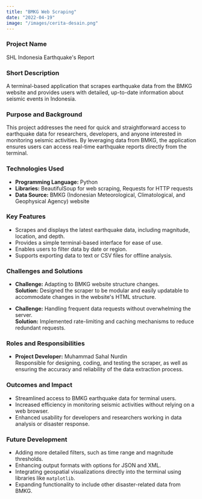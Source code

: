 ```yaml
---
title: "BMKG Web Scraping"
date: "2022-04-19"
image: "/images/cerita-desain.png"
---
```


<!-- @format -->

### Project Name

SHL Indonesia Earthquake's Report

### Short Description

A terminal-based application that scrapes earthquake data from the BMKG website and provides users with detailed, up-to-date information about seismic events in Indonesia.

### Purpose and Background

This project addresses the need for quick and straightforward access to earthquake data for researchers, developers, and anyone interested in monitoring seismic activities. By leveraging data from BMKG, the application ensures users can access real-time earthquake reports directly from the terminal.

### Technologies Used

- **Programming Language:** Python
- **Libraries:** BeautifulSoup for web scraping, Requests for HTTP requests
- **Data Source:** BMKG (Indonesian Meteorological, Climatological, and Geophysical Agency) website

### Key Features

- Scrapes and displays the latest earthquake data, including magnitude, location, and depth.
- Provides a simple terminal-based interface for ease of use.
- Enables users to filter data by date or region.
- Supports exporting data to text or CSV files for offline analysis.

### Challenges and Solutions

- **Challenge:** Adapting to BMKG website structure changes.  
  **Solution:** Designed the scraper to be modular and easily updatable to accommodate changes in the website's HTML structure.

- **Challenge:** Handling frequent data requests without overwhelming the server.  
  **Solution:** Implemented rate-limiting and caching mechanisms to reduce redundant requests.

### Roles and Responsibilities

- **Project Developer:** Muhammad Sahal Nurdin  
  Responsible for designing, coding, and testing the scraper, as well as ensuring the accuracy and reliability of the data extraction process.

### Outcomes and Impact

- Streamlined access to BMKG earthquake data for terminal users.
- Increased efficiency in monitoring seismic activities without relying on a web browser.
- Enhanced usability for developers and researchers working in data analysis or disaster response.

### Future Development

- Adding more detailed filters, such as time range and magnitude thresholds.
- Enhancing output formats with options for JSON and XML.
- Integrating geospatial visualizations directly into the terminal using libraries like `matplotlib`.
- Expanding functionality to include other disaster-related data from BMKG.
